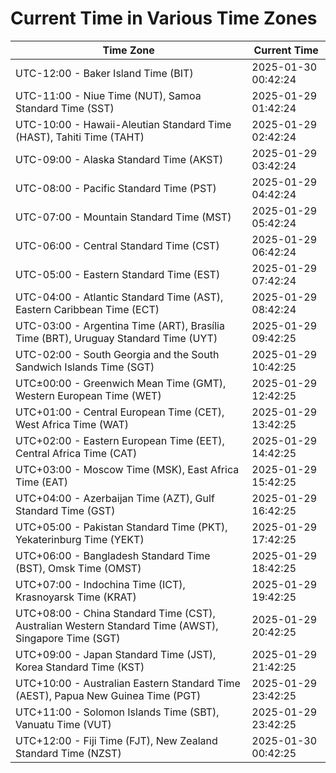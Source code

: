 # Current Time in Various Time Zones

| Time Zone | Current Time |
|-----------|--------------|
| UTC-12:00 - Baker Island Time (BIT) | 2025-01-30 00:42:24 |
| UTC-11:00 - Niue Time (NUT), Samoa Standard Time (SST) | 2025-01-29 01:42:24 |
| UTC-10:00 - Hawaii-Aleutian Standard Time (HAST), Tahiti Time (TAHT) | 2025-01-29 02:42:24 |
| UTC-09:00 - Alaska Standard Time (AKST) | 2025-01-29 03:42:24 |
| UTC-08:00 - Pacific Standard Time (PST) | 2025-01-29 04:42:24 |
| UTC-07:00 - Mountain Standard Time (MST) | 2025-01-29 05:42:24 |
| UTC-06:00 - Central Standard Time (CST) | 2025-01-29 06:42:24 |
| UTC-05:00 - Eastern Standard Time (EST) | 2025-01-29 07:42:24 |
| UTC-04:00 - Atlantic Standard Time (AST), Eastern Caribbean Time (ECT) | 2025-01-29 08:42:24 |
| UTC-03:00 - Argentina Time (ART), Brasília Time (BRT), Uruguay Standard Time (UYT) | 2025-01-29 09:42:25 |
| UTC-02:00 - South Georgia and the South Sandwich Islands Time (SGT) | 2025-01-29 10:42:25 |
| UTC±00:00 - Greenwich Mean Time (GMT), Western European Time (WET) | 2025-01-29 12:42:25 |
| UTC+01:00 - Central European Time (CET), West Africa Time (WAT) | 2025-01-29 13:42:25 |
| UTC+02:00 - Eastern European Time (EET), Central Africa Time (CAT) | 2025-01-29 14:42:25 |
| UTC+03:00 - Moscow Time (MSK), East Africa Time (EAT) | 2025-01-29 15:42:25 |
| UTC+04:00 - Azerbaijan Time (AZT), Gulf Standard Time (GST) | 2025-01-29 16:42:25 |
| UTC+05:00 - Pakistan Standard Time (PKT), Yekaterinburg Time (YEKT) | 2025-01-29 17:42:25 |
| UTC+06:00 - Bangladesh Standard Time (BST), Omsk Time (OMST) | 2025-01-29 18:42:25 |
| UTC+07:00 - Indochina Time (ICT), Krasnoyarsk Time (KRAT) | 2025-01-29 19:42:25 |
| UTC+08:00 - China Standard Time (CST), Australian Western Standard Time (AWST), Singapore Time (SGT) | 2025-01-29 20:42:25 |
| UTC+09:00 - Japan Standard Time (JST), Korea Standard Time (KST) | 2025-01-29 21:42:25 |
| UTC+10:00 - Australian Eastern Standard Time (AEST), Papua New Guinea Time (PGT) | 2025-01-29 23:42:25 |
| UTC+11:00 - Solomon Islands Time (SBT), Vanuatu Time (VUT) | 2025-01-29 23:42:25 |
| UTC+12:00 - Fiji Time (FJT), New Zealand Standard Time (NZST) | 2025-01-30 00:42:25 |
